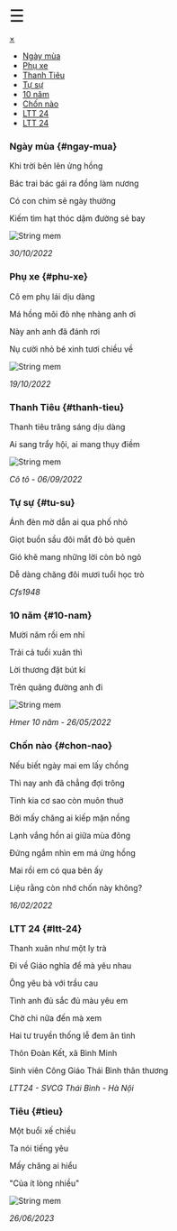 <span class="poem-openBtn" style="font-size:30px;cursor:pointer" onclick="openNav()">&#9776;</span>
<div id="poem-myNav" class="poem-overlay">
<a href="javascript:void(0)" class="poem-closebtn" onclick="closeNav()">&times;</a>
<div class="poem-overlay-content">
<ul>
<li><a href="#ngay-mua">Ngày mùa</a></li>
<li><a href="#phu-xe">Phụ xe</a></li>
<li><a href="#thanh-tieu">Thanh Tiêu</a></li>
<li><a href="#tu-su">Tự sự</a></li>
<li><a href="#10-nam">10 năm</a></li>
<li><a href="#chon-nao">Chốn nào</a></li>
<li><a href="#ltt-24">LTT 24</a></li>
<li><a href="#tieu">LTT 24</a></li>
</ul>
</div>
</div>

[comment]: <> (# Poem)

### Ngày mùa {#ngay-mua}

Khi trời bẽn lẽn ửng hồng

Bác trai bác gái ra đồng làm nương

Có con chim sẻ ngày thường

Kiếm tìm hạt thóc dặm đường sẻ bay

![String mem](../../../../../images/poem/30102022.jpg)

*30/10/2022*

### Phụ xe {#phu-xe}

Cô em phụ lái dịu dàng

Má hồng môi đỏ nhẹ nhàng anh ơi

Này anh anh đã đánh rơi

Nụ cười nhỏ bé xinh tươi chiều về

![String mem](../../../../../images/poem/phuxe.jpg)

*19/10/2022*

### Thanh Tiêu {#thanh-tieu}

Thanh tiêu trăng sáng dịu dàng

Ai sang trẩy hội, ai mang thụy điềm

![String mem](../../../../../images/poem/thanh-tieu.jpg)

*Cô tô - 06/09/2022*

### Tự sự {#tu-su}

Ánh đèn mờ dẫn ai qua phố nhỏ

Giọt buồn sầu đôi mắt đỏ bỏ quên

Gió khẽ mang những lời còn bỏ ngỏ

Dễ dàng chăng đôi mươi tuổi học trò

*Cfs1948*

### 10 năm {#10-nam}

Mười năm rồi em nhỉ

Trải cả tuổi xuân thì

Lời thương đặt bút kí

Trên quãng đường anh đi

![String mem](../../../../../images/poem/hmer-10nam.jpg)

*Hmer 10 năm - 26/05/2022*

### Chốn nào {#chon-nao}

Nếu biết ngày mai em lấy chồng

Thì nay anh đã chẳng đợi trông

Tình kia cơ sao còn muôn thuở

Bởi mấy chăng ai kiếp mặn nồng

Lạnh vắng hồn ai giữa mùa đông

Đứng ngắm nhìn em má ửng hồng

Mai rồi em có qua bên ấy

Liệu rằng còn nhớ chốn này không?

*16/02/2022*

### LTT 24 {#ltt-24}

Thanh xuân như một ly trà

Đi về Giáo nghĩa để mà yêu nhau

Ông yêu bà với trầu cau

Tình anh đủ sắc đủ màu yêu em

Chờ chi nữa đến mà xem

Hai tư truyền thống lễ đem ân tình

Thôn Đoàn Kết, xã Bình Minh

Sinh viên Công Giáo Thái Bình thân thương

*LTT24 - SVCG Thái Bình - Hà Nội*

### Tiêu {#tieu}

Một buổi xế chiều

Ta nói tiếng yêu

Mấy chăng ai hiểu

"Của ít lòng nhiều"

![String mem](../../../../../images/poem/longnhieu.jpg)

*26/06/2023*
